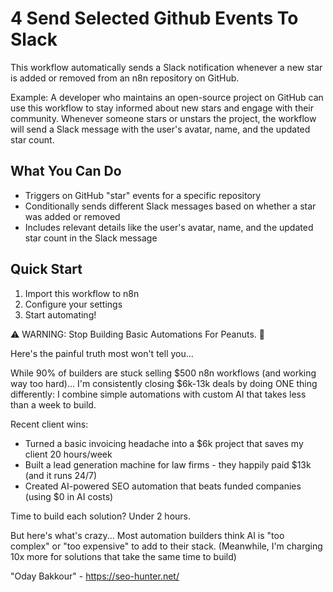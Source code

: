 # 4 Send Selected Github Events To Slack

This workflow automatically sends a Slack notification whenever a new star is added or removed from an n8n repository on GitHub.

Example: A developer who maintains an open-source project on GitHub can use this workflow to stay informed about new stars and engage with their community. Whenever someone stars or unstars the project, the workflow will send a Slack message with the user's avatar, name, and the updated star count.

## What You Can Do
- Triggers on GitHub "star" events for a specific repository
- Conditionally sends different Slack messages based on whether a star was added or removed
- Includes relevant details like the user's avatar, name, and the updated star count in the Slack message

## Quick Start
1. Import this workflow to n8n
2. Configure your settings
3. Start automating!

⚠️ WARNING: Stop Building Basic Automations For Peanuts. 🚫

Here's the painful truth most won't tell you...

While 90% of builders are stuck selling $500 n8n workflows (and working way too hard)...
I'm consistently closing $6k-13k deals by doing ONE thing differently:
I combine simple automations with custom AI that takes less than a week to build.

Recent client wins:
* Turned a basic invoicing headache into a $6k project that saves my client 20 hours/week
* Built a lead generation machine for law firms - they happily paid $13k (and it runs 24/7)
* Created AI-powered SEO automation that beats funded companies (using $0 in AI costs)

Time to build each solution? Under 2 hours.

But here's what's crazy...
Most automation builders think AI is "too complex" or "too expensive" to add to their stack.
(Meanwhile, I'm charging 10x more for solutions that take the same time to build)

"Oday Bakkour" - https://seo-hunter.net/
